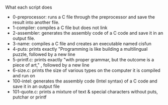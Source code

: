 What each script does

- 0-preprocessor: runs a C file through the preprocessor and save the result into another file.
- 1-compiler: compiles a C file but does not link
- 2-assembler: generates the assembly code of a C code and save it in an output file.
- 3-name: compiles a C file and creates an executable named cisfun
- 4-puts: prints exactly "Programming is like building a multilingual puzzle, followed by a new line
- 5-printf.c: prints exactly "with proper grammar, but the outcome is a piece of art," , followed by a new line
- 6-size.c: prints the size of various types on the computer it is compiled and run on
- 100-intel: generates the assembly code (Intel syntax) of a C code and save it in an output file
- 101-quote.c: prints a mixture of text & special characters without puts, putchar or printf
